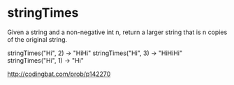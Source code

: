 # stringTimes

Given a string and a non-negative int n, return a larger string that is n copies of the original string.

stringTimes("Hi", 2) → "HiHi"
stringTimes("Hi", 3) → "HiHiHi"
stringTimes("Hi", 1) → "Hi"

http://codingbat.com/prob/p142270